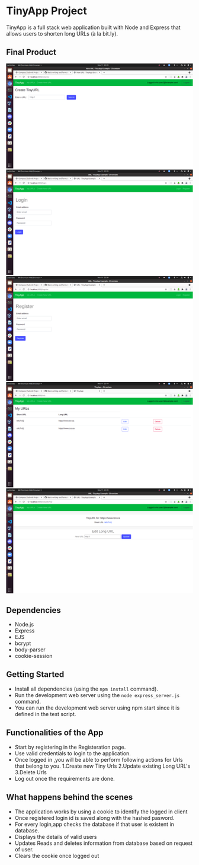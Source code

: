 # TinyApp Project

TinyApp is a full stack web application built with Node and Express that allows users to shorten long URLs (à la bit.ly).

## Final Product

!["create new url"](https://github.com/kaviramsv/tinyapp/blob/06fbc24cc1e6f820370d13de120e7b7b6436e1ff/docs/Create_new.png)
!["login page"](https://github.com/kaviramsv/tinyapp/blob/06fbc24cc1e6f820370d13de120e7b7b6436e1ff/docs/Login.png)
!["register page"](https://github.com/kaviramsv/tinyapp/blob/06fbc24cc1e6f820370d13de120e7b7b6436e1ff/docs/Register.png)
!["urls page"](https://github.com/kaviramsv/tinyapp/blob/06fbc24cc1e6f820370d13de120e7b7b6436e1ff/docs/URLS.png)
!["view edit page"](https://github.com/kaviramsv/tinyapp/blob/06fbc24cc1e6f820370d13de120e7b7b6436e1ff/docs/View_Edit_page.png)

## Dependencies

- Node.js
- Express
- EJS
- bcrypt
- body-parser
- cookie-session

## Getting Started

- Install all dependencies (using the `npm install` command).
- Run the development web server using the `node express_server.js` command.
- You can run the development web server using npm start since it is defined in the test script.

## Functionalities of the App
- Start by registering in the Registeration page.
- Use valid credentials to login to the application.
- Once logged in ,you will be able to perform following actions for Urls that belong to you.
         1.Create new Tiny Urls 
         2.Update existing Long URL's
         3.Delete Urls 
- Log out once the requirements are done.

## What happens behind the scenes
- The application works by using a cookie to identify the logged in client 
- Once registered login id is saved along with the hashed pasword.
- For every login,app checks the database if that user is existent in database.
- Displays the details of valid users 
- Updates Reads and deletes information from database based on request of user.
- Clears the cookie once logged out

  
